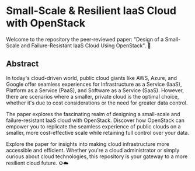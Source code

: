 # Small-Scale & Resilient IaaS Cloud with OpenStack

Welcome to the repository the peer-reviewed paper: "Design of a Small-Scale and Failure-Resistant IaaS Cloud Using OpenStack". 📝

## Abstract

In today's cloud-driven world, public cloud giants like AWS, Azure, and Google offer seamless experiences for Infrastructure as a Service (IaaS), Platform as a Service (PaaS), and Software as a Service (SaaS). However, there are scenarios where a smaller, private cloud is the optimal choice, whether it's due to cost considerations or the need for greater data control.

The paper explores the fascinating realm of designing a small-scale and failure-resistant IaaS cloud with OpenStack. Discover how OpenStack can empower you to replicate the seamless experience of public clouds on a smaller, more cost-effective scale while retaining full control over your data.

Explore the paper for insights into making cloud infrastructure more accessible and efficient. Whether you're a cloud administrator or simply curious about cloud technologies, this repository is your gateway to a more resilient cloud future. ⚙️☁️
